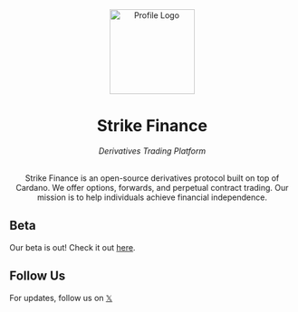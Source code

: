<div align="center">
  <img src="https://github.com/strike-finance.png" alt="Profile Logo" width="150"/>
  <h1><strong>Strike Finance</strong></h1>
</div>
<div align="center">
  <i>Derivatives Trading Platform</i>
</div>
<br/>
<div align="center">
  <p>Strike Finance is an open-source derivatives protocol built on top of Cardano. We offer options, forwards, and perpetual contract trading. Our mission is to help individuals achieve financial independence.</p>
</div>

## Beta

Our beta is out! Check it out [here](https://beta.strikefinance.org).

## Follow Us

<div style="display: flex; align-items: center;">
  <span>For updates, follow us on <a href="https://x.com/YourXHandle">𝕏</a></span>
</div>
